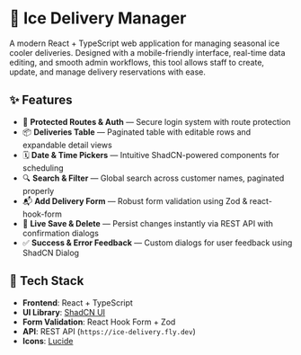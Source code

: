 # 🧊 Ice Delivery Manager

A modern React + TypeScript web application for managing seasonal ice cooler deliveries. Designed with a mobile-friendly interface, real-time data editing, and smooth admin workflows, this tool allows staff to create, update, and manage delivery reservations with ease.

## ✨ Features

- 🔐 **Protected Routes & Auth** — Secure login system with route protection
- 📦 **Deliveries Table** — Paginated table with editable rows and expandable detail views
- 🗓️ **Date & Time Pickers** — Intuitive ShadCN-powered components for scheduling
- 🔍 **Search & Filter** — Global search across customer names, paginated properly
- 📬 **Add Delivery Form** — Robust form validation using Zod & react-hook-form
- 💾 **Live Save & Delete** — Persist changes instantly via REST API with confirmation dialogs
- ✅ **Success & Error Feedback** — Custom dialogs for user feedback using ShadCN Dialog

## 🧱 Tech Stack

- **Frontend**: React + TypeScript
- **UI Library**: [ShadCN UI](https://ui.shadcn.com/)
- **Form Validation**: React Hook Form + Zod
- **API**: REST API (`https://ice-delivery.fly.dev`)
- **Icons**: [Lucide](https://lucide.dev/)
